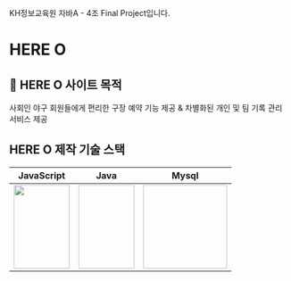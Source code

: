 KH정보교육원 자바A - 4조 Final Project입니다.

# HERE O

## :rocket: HERE O 사이트 목적

사회인 야구 회원들에게 편리한 구장 예약 기능 제공 & 차별화된 개인 및 팀 기록 관리 서비스 제공

## HERE O 제작 기술 스택

| JavaScript | Java | Mysql | 
|------------|------|-------|
|<img src="https://cdn.iconscout.com/icon/free/png-512/javascript-2038874-1720087.png?f=avif&w=256" width="100px" height="150px"/>|<img scr="https://cdn.iconscout.com/icon/free/png-512/java-60-1174953.png?f=avif&w=256" width="100px" height="150px"/>|<img scr="https://cdn.iconscout.com/icon/free/png-512/mysql-3521596-2945040.png?f=avif&w=256" width="150px" height="150px"/>|
